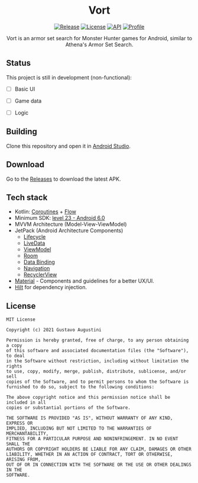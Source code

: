<h1 align="center">Vort</h1>


<p align="center">
  <a href="https://github.com/gaugustini/vort/releases"><img alt="Release" src="https://img.shields.io/github/v/release/gaugustini/vort"/></a>
  <a href="https://opensource.org/licenses/MIT"><img alt="License" src="https://img.shields.io/github/license/gaugustini/vort"/></a>
  <a href="https://android-arsenal.com/api?level=23"><img alt="API" src="https://img.shields.io/badge/API-23%2B-brightgreen"/></a>
  <a href="https://github.com/gaugustini"><img alt="Profile" src="https://img.shields.io/badge/-gaugustini-blue?logo=github"/></a> 
</p>


<p align="center">
Vort is an armor set search for Monster Hunter games for Android, similar to Athena's Armor Set Search.
</p>


## Status
This project is still in development (non-functional):

- [ ] Basic UI
- [ ] Game data
- [ ] Logic


## Building
Clone this repository and open it in [Android Studio](https://developer.android.com/studio).


## Download
Go to the [Releases](https://github.com/gaugustini/vort/releases) to download the latest APK.


## Tech stack
* Kotlin: [Coroutines](https://kotlinlang.org/docs/coroutines-overview.html) + [Flow](https://kotlinlang.org/docs/flow.html)
* Minimum SDK: [level 23 - Android 6.0](https://developer.android.com/studio/releases/platforms#6.0)
* MVVM Architecture (Model-View-ViewModel)
* JetPack (Android Architecture Components)
    * [Lifecycle](https://developer.android.com/topic/libraries/architecture/lifecycle)
    * [LiveData](https://developer.android.com/topic/libraries/architecture/livedata)
    * [ViewModel](https://developer.android.com/topic/libraries/architecture/viewmodel)
    * [Room](https://developer.android.com/topic/libraries/architecture/room)
    * [Data Binding](https://developer.android.com/topic/libraries/data-binding)
    * [Navigation](https://developer.android.com/guide/navigation)
    * [RecyclerView](https://developer.android.com/guide/topics/ui/layout/recyclerview)
* [Material](https://www.material.io/) - Components and guidelines for a better UX/UI.
* [Hilt](https://dagger.dev/hilt/) for dependency injection.


## License
```
MIT License

Copyright (c) 2021 Gustavo Augustini

Permission is hereby granted, free of charge, to any person obtaining a copy
of this software and associated documentation files (the "Software"), to deal
in the Software without restriction, including without limitation the rights
to use, copy, modify, merge, publish, distribute, sublicense, and/or sell
copies of the Software, and to permit persons to whom the Software is
furnished to do so, subject to the following conditions:

The above copyright notice and this permission notice shall be included in all
copies or substantial portions of the Software.

THE SOFTWARE IS PROVIDED "AS IS", WITHOUT WARRANTY OF ANY KIND, EXPRESS OR
IMPLIED, INCLUDING BUT NOT LIMITED TO THE WARRANTIES OF MERCHANTABILITY,
FITNESS FOR A PARTICULAR PURPOSE AND NONINFRINGEMENT. IN NO EVENT SHALL THE
AUTHORS OR COPYRIGHT HOLDERS BE LIABLE FOR ANY CLAIM, DAMAGES OR OTHER
LIABILITY, WHETHER IN AN ACTION OF CONTRACT, TORT OR OTHERWISE, ARISING FROM,
OUT OF OR IN CONNECTION WITH THE SOFTWARE OR THE USE OR OTHER DEALINGS IN THE
SOFTWARE.
```
